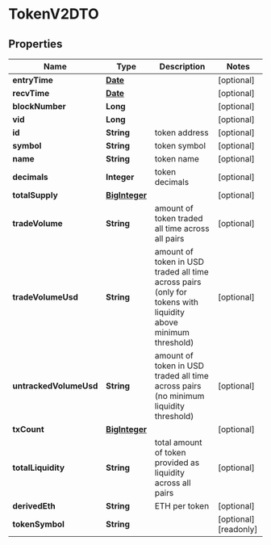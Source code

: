

# TokenV2DTO

## Properties

Name | Type | Description | Notes
------------ | ------------- | ------------- | -------------
**entryTime** | [**Date**](Date.md) |  |  [optional]
**recvTime** | [**Date**](Date.md) |  |  [optional]
**blockNumber** | **Long** |  |  [optional]
**vid** | **Long** |  |  [optional]
**id** | **String** | token address |  [optional]
**symbol** | **String** | token symbol |  [optional]
**name** | **String** | token name |  [optional]
**decimals** | **Integer** | token decimals |  [optional]
**totalSupply** | [**BigInteger**](BigInteger.md) |  |  [optional]
**tradeVolume** | **String** | amount of token traded all time across all pairs |  [optional]
**tradeVolumeUsd** | **String** | amount of token in USD traded all time across pairs (only for tokens with liquidity above minimum threshold) |  [optional]
**untrackedVolumeUsd** | **String** | amount of token in USD traded all time across pairs (no minimum liquidity threshold) |  [optional]
**txCount** | [**BigInteger**](BigInteger.md) |  |  [optional]
**totalLiquidity** | **String** | total amount of token provided as liquidity across all pairs |  [optional]
**derivedEth** | **String** | ETH per token |  [optional]
**tokenSymbol** | **String** |  |  [optional] [readonly]




